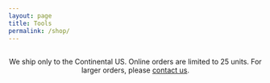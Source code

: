 ```yaml
---
layout: page
title: Tools
permalink: /shop/
---
```


<style type="text/css" media="screen">
  .disclaimer {
    font-size: 14px;
    margin: 0 auto;
    text-align: center;
    margin-top: 30px;
  }
</style>

<!-- Product component -->
<div id='product-component-1749387702036' style="margin: 0 auto"></div>

<!-- Disclaimers -->
<p class="copyright disclaimer">We ship only to the Continental US. Online orders are limited to 25 units. For larger orders, please <a href="/contact">contact us</a>.</p>

<!-- Load product -->
<script type="text/javascript">
/*<![CDATA[*/
(function () {
  var scriptURL = 'https://sdks.shopifycdn.com/buy-button/latest/buy-button-storefront.min.js';
  if (window.ShopifyBuy) {
    if (window.ShopifyBuy.UI) {
      ShopifyBuyInit();
    } else {
      loadScript();
    }
  } else {
    loadScript();
  }
  function loadScript() {
    var script = document.createElement('script');
    script.async = true;
    script.src = scriptURL;
    (document.getElementsByTagName('head')[0] || document.getElementsByTagName('body')[0]).appendChild(script);
    script.onload = ShopifyBuyInit;
  }
  function ShopifyBuyInit() {
    var client = ShopifyBuy.buildClient({
      domain: '1m8ff1-ef.myshopify.com',
      storefrontAccessToken: '238bbe7ec79be10396ac83888f8e6a45',
    });
    ShopifyBuy.UI.onReady(client).then(function (ui) {
      ui.createComponent('product', {
        id: '8118047572105',
        node: document.getElementById('product-component-1749387702036'),
        moneyFormat: '%24%7B%7Bamount%7D%7D',
        options: {
  "product": {
    "styles": {
      "product": {
        "@media (min-width: 601px)": {
          "max-width": "100%",
          "margin-left": "0",
          "margin-bottom": "50px"
        },
        "text-align": "left"
      },
      "title": {
        "font-size": "26px"
      },
      "button": {
        ":hover": {
          "background-color": "#74985f"
        },
        "background-color": "#81a969",
        ":focus": {
          "background-color": "#74985f"
        },
        "border-radius": "5px",
        "padding-left": "25px",
        "padding-right": "25px"
      },
      "price": {
        "font-size": "18px"
      },
      "compareAt": {
        "font-size": "15.299999999999999px"
      },
      "unitPrice": {
        "font-size": "15.299999999999999px"
      }
    },
    "buttonDestination": "checkout",
    "layout": "horizontal",
    "contents": {
      "img": false,
      "imgWithCarousel": true,
      "button": false,
      "buttonWithQuantity": true,
      "description": true
    },
    "width": "100%",
    "text": {
      "button": "Buy now"
    }
  },
  "productSet": {
    "styles": {
      "products": {
        "@media (min-width: 601px)": {
          "margin-left": "-20px"
        }
      }
    }
  },
  "modalProduct": {
    "contents": {
      "img": false,
      "imgWithCarousel": true,
      "button": false,
      "buttonWithQuantity": true
    },
    "styles": {
      "product": {
        "@media (min-width: 601px)": {
          "max-width": "100%",
          "margin-left": "0px",
          "margin-bottom": "0px"
        }
      },
      "button": {
        ":hover": {
          "background-color": "#74985f"
        },
        "background-color": "#81a969",
        ":focus": {
          "background-color": "#74985f"
        },
        "border-radius": "5px",
        "padding-left": "25px",
        "padding-right": "25px"
      },
      "title": {
        "font-family": "Helvetica Neue, sans-serif",
        "font-weight": "bold",
        "font-size": "26px",
        "color": "#4c4c4c"
      },
      "price": {
        "font-family": "Helvetica Neue, sans-serif",
        "font-weight": "normal",
        "font-size": "18px",
        "color": "#4c4c4c"
      },
      "compareAt": {
        "font-family": "Helvetica Neue, sans-serif",
        "font-weight": "normal",
        "font-size": "15.299999999999999px",
        "color": "#4c4c4c"
      },
      "unitPrice": {
        "font-family": "Helvetica Neue, sans-serif",
        "font-weight": "normal",
        "font-size": "15.299999999999999px",
        "color": "#4c4c4c"
      }
    },
    "text": {
      "button": "Add to cart"
    }
  },
  "option": {},
  "cart": {
    "styles": {
      "button": {
        ":hover": {
          "background-color": "#74985f"
        },
        "background-color": "#81a969",
        ":focus": {
          "background-color": "#74985f"
        },
        "border-radius": "5px"
      }
    },
    "text": {
      "total": "Subtotal",
      "button": "Checkout"
    },
    "popup": false
  },
  "toggle": {
    "styles": {
      "toggle": {
        "background-color": "#81a969",
        ":hover": {
          "background-color": "#74985f"
        },
        ":focus": {
          "background-color": "#74985f"
        }
      }
    }
  }
},
      });
    });
  }
})();
/*]]>*/
</script>